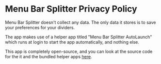 # Menu Bar Splitter Privacy Policy

Menu Bar Splitter doesn't collect any data. The only data it stores is to save your preferences for your dividers.

The app makes use of a helper app titled "Menu Bar Splitter AutoLaunch" which runs at login to start the app automatically, and nothing else.

This app is completely open-source, and you can look at the source code for the it and the bundled helper apps [here](https://github.com/jwhamilton99/menu-bar-splitter/tree/master).